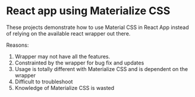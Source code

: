 # React app using Materialize CSS

These projects demonstrate how to use Material CSS in React App instead of relying on the available react wrapper out there.

Reasons:

1.  Wrapper may not have all the features.
2.  Constrainted by the wrapper for bug fix and updates
3.  Usage is totally different with Materialize CSS and is dependent on the wrapper
4.  Difficult to troubleshoot
5.  Knowledge of Materialize CSS is wasted
